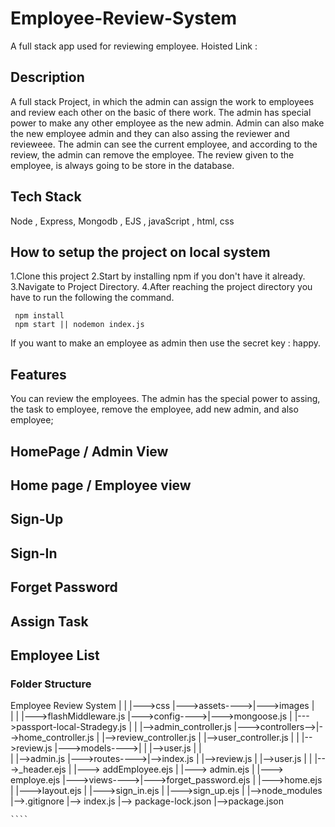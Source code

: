 # Employee-Review-System
A full stack app used for reviewing employee. Hoisted Link :

## Description
A full stack Project, in which the admin can assign the work to employees and  review each other on the basic of there work. 
The admin has special power to make any other employee as the new admin. 
Admin can also make the new employee admin and they can also assing the reviewer and revieweee. 
The admin can see the current employee, and according to the review, the admin can remove the employee. The review given to the employee, is always going to be store in the database.

## Tech Stack
Node , Express, Mongodb , EJS , javaScript , html, css

## How to setup the project on local system
1.Clone this project
2.Start by installing npm if you don't have it already.
3.Navigate to Project Directory.
4.After reaching the project directory you have to run the following the command.

     npm install 
     npm start || nodemon index.js
If you want to make an employee as admin then use the secret key : happy.
## Features
You can review the employees. The admin has the special power to assing, the task to employee, remove the employee, add new admin, and also employee;

## HomePage / Admin View
## Home page / Employee view
## Sign-Up
## Sign-In
## Forget Password
## Assign Task
## Employee List
### Folder Structure

Employee Review System
    |
    |               |--->css
    |--->assets---->|--->images
    |                      
    |
    |               |--->flashMiddleware.js
    |--->config---->|--->mongoose.js
    |               |--->passport-local-Stradegy.js
    |
    |                  |-->admin_controller.js
    |--->controllers-->|-->home_controller.js
    |                  |-->review_controller.js
    |                  |-->user_controller.js
    |
    |               |-->review.js
    |--->models---->|
    |               |-->user.js
    |
    |              
    |               |-->admin.js
    |--->routes---->|-->index.js
    |               |-->review.js
    |               |-->user.js
    |
    |              |--->_header.ejs
    |              |---> addEmployee.ejs
    |              |---> admin.ejs
    |              |---> employe.ejs
    |--->views---->|--->forget_password.ejs
    |              |--->home.ejs
    |              |--->layout.ejs
    |              |--->sign_in.ejs
    |              |--->sign_up.ejs
    |
    |-->node_modules
    |-->.gitignore
    |--> index.js
    |--> package-lock.json
    |-->package.json
    
    ````